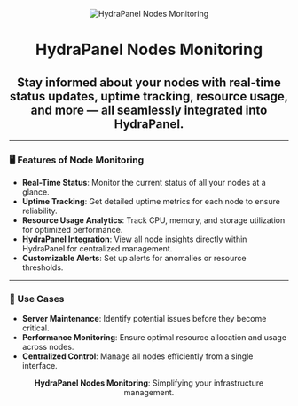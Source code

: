 <p align="center">
  <img src="https://github.com/user-attachments/assets/a951115c-2a37-4a2c-83ab-89763cfc349a" alt="HydraPanel Nodes Monitoring">
</p>

<h1 align="center">HydraPanel Nodes Monitoring</h1>

<h2 align="center">
  Stay informed about your nodes with real-time status updates, uptime tracking, resource usage, and more — all seamlessly integrated into HydraPanel.
</h2>

---

### 🖥️ Features of Node Monitoring
- **Real-Time Status**: Monitor the current status of all your nodes at a glance.  
- **Uptime Tracking**: Get detailed uptime metrics for each node to ensure reliability.  
- **Resource Usage Analytics**: Track CPU, memory, and storage utilization for optimized performance.  
- **HydraPanel Integration**: View all node insights directly within HydraPanel for centralized management.  
- **Customizable Alerts**: Set up alerts for anomalies or resource thresholds.

---

### 🔧 Use Cases
- **Server Maintenance**: Identify potential issues before they become critical.  
- **Performance Monitoring**: Ensure optimal resource allocation and usage across nodes.  
- **Centralized Control**: Manage all nodes efficiently from a single interface.  

<p align="center">
  <b>HydraPanel Nodes Monitoring</b>: Simplifying your infrastructure management.  
</p>
